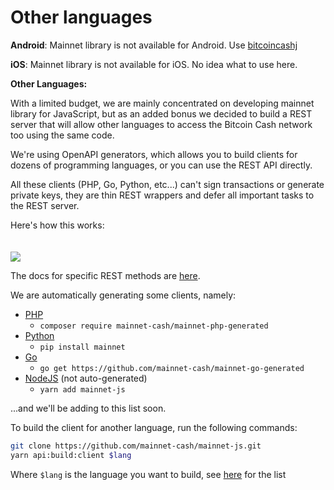 # Other languages

**Android**:  Mainnet library is not available for Android. Use [bitcoincashj](https://github.com/pokkst/bitcoincashj)

**iOS**:  Mainnet library is not available for iOS. No idea what to use here.

**Other Languages:**

With a limited budget, we are mainly concentrated on developing mainnet library for JavaScript, 
but as an added bonus we decided to build a REST server that will allow other languages 
to access the Bitcoin Cash network too using the same code.

We're using OpenAPI generators, which allows you to build clients for dozens of programming languages,
or you can use the REST API directly.

All these clients (PHP, Go, Python, etc...) can't sign transactions or generate private keys, they are thin
REST wrappers and defer all important tasks to the REST server. 

Here's how this works:

<img src="/rest.svg" style="margin-top: 20px">

The docs for specific REST methods are [here](https://rest-unstable.mainnet.cash/api-docs/).

We are automatically generating some clients, namely:

- [PHP](https://github.com/mainnet-cash/mainnet-php-generated) 
  - `composer require mainnet-cash/mainnet-php-generated`
- [Python](https://github.com/mainnet-cash/mainnet-python-generated) 
  - `pip install mainnet`
- [Go](https://github.com/mainnet-cash/mainnet-go-generated) 
  - `go get https://github.com/mainnet-cash/mainnet-go-generated`
- [NodeJS](https://github.com/mainnet-cash/mainnet-js) (not auto-generated)
  - `yarn add mainnet-js`

...and we'll be adding to this list soon.

To build the client for another language, run the following commands:

```sh
git clone https://github.com/mainnet-cash/mainnet-js.git
yarn api:build:client $lang
```

Where `$lang` is the language you want to build, see [here](https://openapi-generator.tech/docs/generators/) for the list
